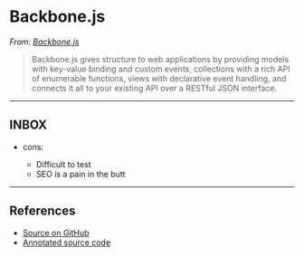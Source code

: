 # Backbone.js

*From: [Backbone.js](http://backbonejs.org)*

> Backbone.js gives structure to web applications by providing models with key-value binding and custom events, collections with a rich API of enumerable functions, views with declarative event handling, and connects it all to your existing API over a RESTful JSON interface.

---

## INBOX

-   cons:

    -   Difficult to test
    -   SEO is a pain in the butt

---

## References

-   [Source on GitHub](https://github.com/jashkenas/backbone)
-   [Annotated source code](http://backbonejs.org/docs/backbone.html)
